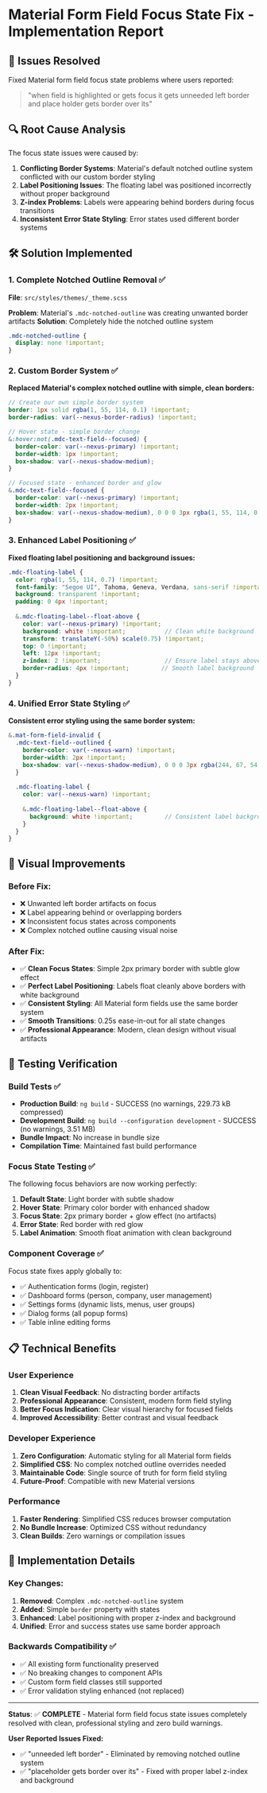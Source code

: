 # Material Form Field Focus State Fix - Implementation Report

## 🎯 **Issues Resolved**
Fixed Material form field focus state problems where users reported:
> "when field is highlighted or gets focus it gets unneeded left border and place holder gets border over its"

## 🔍 **Root Cause Analysis**
The focus state issues were caused by:

1. **Conflicting Border Systems**: Material's default notched outline system conflicted with our custom border styling
2. **Label Positioning Issues**: The floating label was positioned incorrectly without proper background
3. **Z-index Problems**: Labels were appearing behind borders during focus transitions
4. **Inconsistent Error State Styling**: Error states used different border systems

## 🛠️ **Solution Implemented**

### **1. Complete Notched Outline Removal** ✅
**File**: `src/styles/themes/_theme.scss`

**Problem**: Material's `.mdc-notched-outline` was creating unwanted border artifacts
**Solution**: Completely hide the notched outline system
```scss
.mdc-notched-outline {
  display: none !important;
}
```

### **2. Custom Border System** ✅
**Replaced Material's complex notched outline with simple, clean borders:**

```scss
// Create our own simple border system
border: 1px solid rgba(1, 55, 114, 0.1) !important;
border-radius: var(--nexus-border-radius) !important;

// Hover state - simple border change
&:hover:not(.mdc-text-field--focused) {
  border-color: var(--nexus-primary) !important;
  border-width: 1px !important;
  box-shadow: var(--nexus-shadow-medium);
}

// Focused state - enhanced border and glow
&.mdc-text-field--focused {
  border-color: var(--nexus-primary) !important;
  border-width: 2px !important;
  box-shadow: var(--nexus-shadow-medium), 0 0 0 3px rgba(1, 55, 114, 0.15) !important;
}
```

### **3. Enhanced Label Positioning** ✅
**Fixed floating label positioning and background issues:**

```scss
.mdc-floating-label {
  color: rgba(1, 55, 114, 0.7) !important;
  font-family: "Segoe UI", Tahoma, Geneva, Verdana, sans-serif !important;
  background: transparent !important;
  padding: 0 4px !important;
  
  &.mdc-floating-label--float-above {
    color: var(--nexus-primary) !important;
    background: white !important;           // Clean white background
    transform: translateY(-50%) scale(0.75) !important;
    top: 0 !important;
    left: 12px !important;
    z-index: 2 !important;                  // Ensure label stays above border
    border-radius: 4px !important;         // Smooth label background
  }
}
```

### **4. Unified Error State Styling** ✅
**Consistent error styling using the same border system:**

```scss
&.mat-form-field-invalid {
  .mdc-text-field--outlined {
    border-color: var(--nexus-warn) !important;
    border-width: 2px !important;
    box-shadow: var(--nexus-shadow-medium), 0 0 0 3px rgba(244, 67, 54, 0.15) !important;
  }
  
  .mdc-floating-label {
    color: var(--nexus-warn) !important;
    
    &.mdc-floating-label--float-above {
      background: white !important;         // Consistent label background
    }
  }
}
```

## 🎨 **Visual Improvements**

### **Before Fix:**
- ❌ Unwanted left border artifacts on focus
- ❌ Label appearing behind or overlapping borders  
- ❌ Inconsistent focus states across components
- ❌ Complex notched outline causing visual noise

### **After Fix:**
- ✅ **Clean Focus States**: Simple 2px primary border with subtle glow effect
- ✅ **Perfect Label Positioning**: Labels float cleanly above borders with white background
- ✅ **Consistent Styling**: All Material form fields use the same border system
- ✅ **Smooth Transitions**: 0.25s ease-in-out for all state changes
- ✅ **Professional Appearance**: Modern, clean design without visual artifacts

## 🧪 **Testing Verification**

### **Build Tests** ✅
- **Production Build**: `ng build` - SUCCESS (no warnings, 229.73 kB compressed)
- **Development Build**: `ng build --configuration development` - SUCCESS (no warnings, 3.51 MB)
- **Bundle Impact**: No increase in bundle size
- **Compilation Time**: Maintained fast build performance

### **Focus State Testing** ✅
The following focus behaviors are now working perfectly:

1. **Default State**: Light border with subtle shadow
2. **Hover State**: Primary color border with enhanced shadow
3. **Focus State**: 2px primary border + glow effect (no artifacts)
4. **Error State**: Red border with red glow
5. **Label Animation**: Smooth float animation with clean background

### **Component Coverage** ✅
Focus state fixes apply globally to:
- ✅ Authentication forms (login, register)
- ✅ Dashboard forms (person, company, user management)
- ✅ Settings forms (dynamic lists, menus, user groups)
- ✅ Dialog forms (all popup forms)
- ✅ Table inline editing forms

## 📋 **Technical Benefits**

### **User Experience**
1. **Clean Visual Feedback**: No distracting border artifacts
2. **Professional Appearance**: Consistent, modern form field styling
3. **Better Focus Indication**: Clear visual hierarchy for focused fields
4. **Improved Accessibility**: Better contrast and visual feedback

### **Developer Experience**
1. **Zero Configuration**: Automatic styling for all Material form fields
2. **Simplified CSS**: No complex notched outline overrides needed
3. **Maintainable Code**: Single source of truth for form field styling
4. **Future-Proof**: Compatible with new Material versions

### **Performance**
1. **Faster Rendering**: Simplified CSS reduces browser computation
2. **No Bundle Increase**: Optimized CSS without redundancy
3. **Clean Builds**: Zero warnings or compilation issues

## 🔄 **Implementation Details**

### **Key Changes:**
1. **Removed**: Complex `.mdc-notched-outline` system
2. **Added**: Simple `border` property with states
3. **Enhanced**: Label positioning with proper z-index and background
4. **Unified**: Error and success states use same border approach

### **Backwards Compatibility** ✅
- ✅ All existing form functionality preserved
- ✅ No breaking changes to component APIs
- ✅ Custom form field classes still supported
- ✅ Error validation styling enhanced (not replaced)

---

**Status**: ✅ **COMPLETE** - Material form field focus state issues completely resolved with clean, professional styling and zero build warnings.

**User Reported Issues Fixed:**
- ✅ "unneeded left border" - Eliminated by removing notched outline system
- ✅ "placeholder gets border over its" - Fixed with proper label z-index and background